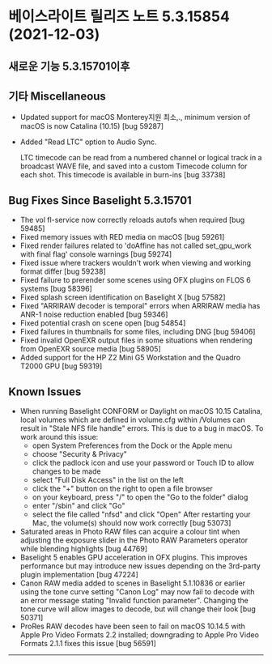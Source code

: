 # 베이스라이트 릴리즈 노트 5.3.15854 (2021-12-03)

## 새로운 기능 5.3.15701이후

## 기타 Miscellaneous

* Updated support for macOS Monterey지원 최소,., minimum version of macOS is now Catalina (10.15) \[bug 59287]
*   Added "Read LTC" option to Audio Sync.

    LTC timecode can be read from a numbered channel or logical track in a broadcast WAVE file, and saved into a custom Timecode column for each shot. This timecode is available in burn-ins \[bug 33738]

## Bug Fixes Since Baselight 5.3.15701

* The vol fl-service now correctly reloads autofs when required \[bug 59485]
* Fixed memory issues with RED media on macOS \[bug 59261]
* Fixed render failures related to 'doAffine has not called set\_gpu\_work with final flag' console warnings \[bug 59274]
* Fixed issue where trackers wouldn't work when viewing and working format differ \[bug 59238]
* Fixed failure to prerender some scenes using OFX plugins on FLOS 6 systems \[bug 58396]
* Fixed splash screen identification on Baselight X \[bug 57582]
* Fixed "ARRIRAW decoder is temporal" errors when ARRIRAW media has ANR-1 noise reduction enabled \[bug 59346]
* Fixed potential crash on scene open \[bug 54854]
* Fixed failures in thumbnails for some files, including DNG \[bug 59406]
* Fixed invalid OpenEXR output files in some situations when rendering from OpenEXR source media \[bug 58905]
* Added support for the HP Z2 Mini G5 Workstation and the Quadro T2000 GPU \[bug 59319]

## Known Issues

* When running Baselight CONFORM or Daylight on macOS 10.15 Catalina, local volumes which are defined in volume.cfg within /Volumes can result in "Stale NFS file handle" errors. This is due to a bug in macOS. To work around this issue:
  * open System Preferences from the Dock or the Apple menu
  * choose "Security & Privacy"
  * click the padlock icon and use your password or Touch ID to allow changes to be made
  * select "Full Disk Access" in the list on the left
  * click the "+" button on the right to open a file browser
  * on your keyboard, press "/" to open the "Go to the folder" dialog
  * enter "/sbin" and click "Go"
  * select the file called "nfsd" and click "Open" After restarting your Mac, the volume(s) should now work correctly \[bug 53073]
* Saturated areas in Photo RAW files can acquire a colour tint when adjusting the exposure slider in the Photo RAW Parameters operator while blending highlights \[bug 44769]
* Baselight 5 enables GPU acceleration in OFX plugins. This improves performance but may introduce new issues depending on the 3rd-party plugin implementation \[bug 47224]
* Canon RAW media added to scenes in Baselight 5.1.10836 or earlier using the tone curve setting "Canon Log" may now fail to decode with an error message stating "Invalid function parameter". Changing the tone curve will allow images to decode, but will change their look \[bug 50371]
* ProRes RAW decodes have been seen to fail on macOS 10.14.5 with Apple Pro Video Formats 2.2 installed; downgrading to Apple Pro Video Formats 2.1.1 fixes this issue \[bug 56591]

***
